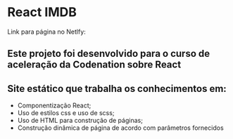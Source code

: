 # React IMDB

Link para página no Netlfy: 

## Este projeto foi desenvolvido para o curso de aceleração da Codenation sobre React

## Site estático que trabalha os conhecimentos em:

- Componentização React;
- Uso de estilos css e uso de scss;
- Uso de HTML para construção de páginas;
- Construção dinâmica de página de acordo com parâmetros fornecidos
